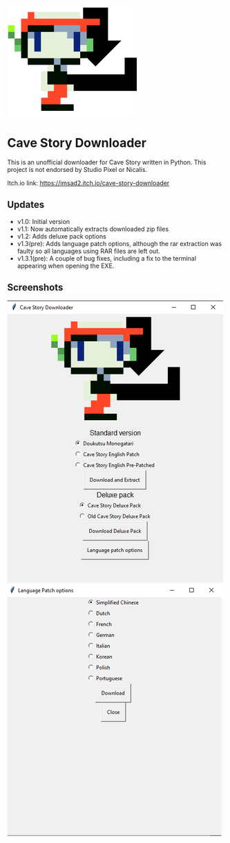 ![Cave Story Downloader logo](src/logo.png)<br>
#  Cave Story Downloader
This is an unofficial downloader for Cave Story written in Python. This project is not endorsed by Studio Pixel or Nicalis.

Itch.io link: https://imsad2.itch.io/cave-story-downloader
## Updates
- v1.0: Initial version
- v1.1: Now automatically extracts downloaded zip files
- v1.2: Adds deluxe pack options
- v1.3(pre): Adds language patch options, although the rar extraction was faulty so all languages using RAR files are left out.
- v1.3.1(pre): A couple of bug fixes, including a fix to the terminal appearing when opening the EXE.
## Screenshots
![Screenshot of main window](ITCH/screenshot1.png)
![Screenshot of language patch window](ITCH/screenshot2.png)
